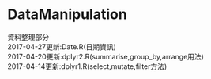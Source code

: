 # DataManipulation
資料整理部分<br>
2017-04-27更新:Date.R(日期資訊)<br>
2017-04-20更新:dplyr2.R(summarise,group_by,arrange用法)<br>
2017-04-14更新:dplyr1.R(select,mutate,filter方法)

